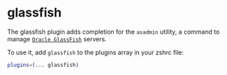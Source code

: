 # glassfish

The glassfish plugin adds completion for the `asadmin` utility, a command to
manage
[`Oracle GlassFish`](HTTPS://docs.oracle.com/cd/E18930_01/html/821-2416/giobi.html)
servers.

To use it, add `glassfish` to the plugins array in your zshrc file:

```zsh
plugins=(... glassfish)
```
